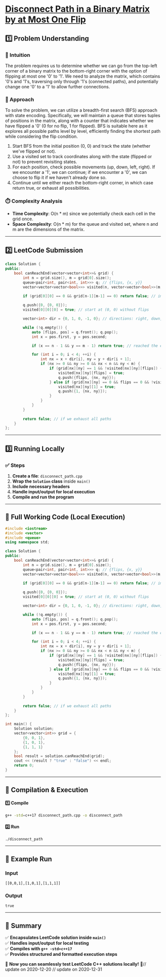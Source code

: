# **[Disconnect Path in a Binary Matrix by at Most One Flip](https://leetcode.com/problems/disconnect-path-in-a-binary-matrix-by-at-most-one-flip/description/)**  

## **1️⃣ Problem Understanding**  
### **📌 Intuition**  
The problem requires us to determine whether we can go from the top-left corner of a binary matrix to the bottom-right corner with the option of flipping at most one '0' to '1'. We need to analyze the matrix, which contains '0's and '1's, traversing only through '1's (connected paths), and potentially change one '0' to a '1' to allow further connections. 

### **🚀 Approach**  
To solve the problem, we can utilize a breadth-first search (BFS) approach with state encoding. Specifically, we will maintain a queue that stores tuples of positions in the matrix, along with a counter that indicates whether we have flipped a '0' (0 for no flip, 1 for flipped). BFS is suitable here as it explores all possible paths level by level, efficiently finding the shortest path while considering the flip condition.

1. Start BFS from the initial position (0, 0) and track the state (whether we've flipped or not).
2. Use a visited set to track coordinates along with the state (flipped or not) to prevent revisiting states.
3. For each position, check possible movements (up, down, left, right). If we encounter a '1', we can continue; if we encounter a '0', we can choose to flip it if we haven't already done so.
4. Continue until we either reach the bottom-right corner, in which case return true, or exhaust all possibilities.

### **⏱️ Complexity Analysis**  
- **Time Complexity**: O(n * m) since we potentially check each cell in the grid once. 
- **Space Complexity**: O(n * m) for the queue and visited set, where n and m are the dimensions of the matrix.  

---  

## **2️⃣ LeetCode Submission**  
```cpp
class Solution {
public:
    bool canReachEnd(vector<vector<int>>& grid) {
        int n = grid.size(), m = grid[0].size();
        queue<pair<int, pair<int, int>>> q; // {flips, {x, y}}
        vector<vector<vector<bool>>> visited(n, vector<vector<bool>>(m, vector<bool>(2, false)));
        
        if (grid[0][0] == 0 && grid[n-1][m-1] == 0) return false; // immediate check if both ends are 0

        q.push({0, {0, 0}});
        visited[0][0][0] = true; // start at (0, 0) without flips

        vector<int> dir = {0, 1, 0, -1, 0}; // directions: right, down, left, up

        while (!q.empty()) {
            auto [flips, pos] = q.front(); q.pop();
            int x = pos.first, y = pos.second;

            if (x == n - 1 && y == m - 1) return true; // reached the end

            for (int i = 0; i < 4; ++i) {
                int nx = x + dir[i], ny = y + dir[i + 1];
                if (nx >= 0 && ny >= 0 && nx < n && ny < m) {
                    if (grid[nx][ny] == 1 && !visited[nx][ny][flips]) { // can move to '1'
                        visited[nx][ny][flips] = true;
                        q.push({flips, {nx, ny}});
                    } else if (grid[nx][ny] == 0 && flips == 0 && !visited[nx][ny][1]) { // flip '0' to '1'
                        visited[nx][ny][1] = true;
                        q.push({1, {nx, ny}});
                    }
                }
            }
        }
        
        return false; // if we exhaust all paths
    }
};
```  

---  

## **3️⃣ Running Locally**  
### **✅ Steps**  
1. **Create a file**: `disconnect_path.cpp`  
2. **Wrap the `Solution` class** inside `main()`  
3. **Include necessary headers**  
4. **Handle input/output for local execution**  
5. **Compile and run the program**  

---  

## **📝 Full Working Code (Local Execution)**  
```cpp
#include <iostream>
#include <vector>
#include <queue>
using namespace std;

class Solution {
public:
    bool canReachEnd(vector<vector<int>>& grid) {
        int n = grid.size(), m = grid[0].size();
        queue<pair<int, pair<int, int>>> q; // {flips, {x, y}}
        vector<vector<vector<bool>>> visited(n, vector<vector<bool>>(m, vector<bool>(2, false)));
        
        if (grid[0][0] == 0 && grid[n-1][m-1] == 0) return false; // immediate check if both ends are 0

        q.push({0, {0, 0}});
        visited[0][0][0] = true; // start at (0, 0) without flips

        vector<int> dir = {0, 1, 0, -1, 0}; // directions: right, down, left, up

        while (!q.empty()) {
            auto [flips, pos] = q.front(); q.pop();
            int x = pos.first, y = pos.second;

            if (x == n - 1 && y == m - 1) return true; // reached the end

            for (int i = 0; i < 4; ++i) {
                int nx = x + dir[i], ny = y + dir[i + 1];
                if (nx >= 0 && ny >= 0 && nx < n && ny < m) {
                    if (grid[nx][ny] == 1 && !visited[nx][ny][flips]) { // can move to '1'
                        visited[nx][ny][flips] = true;
                        q.push({flips, {nx, ny}});
                    } else if (grid[nx][ny] == 0 && flips == 0 && !visited[nx][ny][1]) { // flip '0' to '1'
                        visited[nx][ny][1] = true;
                        q.push({1, {nx, ny}});
                    }
                }
            }
        }
        
        return false; // if we exhaust all paths
    }
};

int main() {
    Solution solution;
    vector<vector<int>> grid = {
        {0, 0, 1},
        {1, 0, 1},
        {1, 1, 1}
    };
    bool result = solution.canReachEnd(grid);
    cout << (result ? "true" : "false") << endl;
    return 0;
}
```  

---  

## **🔧 Compilation & Execution**  
#### **1️⃣ Compile**  
```bash
g++ -std=c++17 disconnect_path.cpp -o disconnect_path
```  

#### **2️⃣ Run**  
```bash
./disconnect_path
```  

---  

## **🎯 Example Run**  
### **Input**  
```
[[0,0,1],[1,0,1],[1,1,1]]
```  
### **Output**  
```
true
```  

---  

## **📌 Summary**  
✅ **Encapsulates LeetCode solution inside `main()`**  
✅ **Handles input/output for local testing**  
✅ **Compiles with `g++ -std=c++17`**  
✅ **Provides structured and formatted execution steps**  

🚀 **Now you can seamlessly test LeetCode C++ solutions locally!** 🚀// update on 2020-12-20
// update on 2020-12-31
